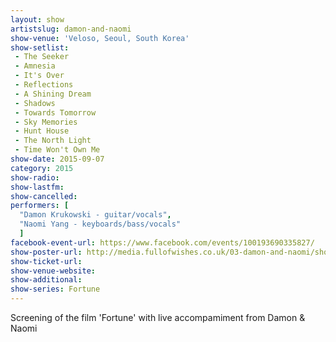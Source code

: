 ```yaml
---
layout: show
artistslug: damon-and-naomi
show-venue: 'Veloso, Seoul, South Korea'
show-setlist:
 - The Seeker
 - Amnesia
 - It's Over
 - Reflections
 - A Shining Dream
 - Shadows
 - Towards Tomorrow
 - Sky Memories
 - Hunt House
 - The North Light
 - Time Won't Own Me
show-date: 2015-09-07
category: 2015
show-radio: 
show-lastfm: 
show-cancelled: 
performers: [
  "Damon Krukowski - guitar/vocals",
  "Naomi Yang - keyboards/bass/vocals"
  ]
facebook-event-url: https://www.facebook.com/events/100193690335827/
show-poster-url: http://media.fullofwishes.co.uk/03-damon-and-naomi/show_assets/2015-09-07/2015-09-07-veloso-seoul-korea-poster.jpg
show-ticket-url: 
show-venue-website: 
show-additional:
show-series: Fortune
---
```

Screening of the film 'Fortune' with live accompamiment from Damon & Naomi
